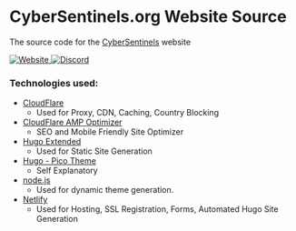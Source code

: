 # CyberSentinels.org Website Source

The source code for the [CyberSentinels](https://cybersentinels.org/) website 

<!-- Website -->
<a href="https://cybersentinels.org">
<img src="https://img.shields.io/badge/Website-Visit-<COLOR>?color=green" alt="Website">
</a>
<a href="https://discord.gg/CYVe2CyrXk">
<img src="https://img.shields.io/discord/1077773186772521011?label=Cyber%20Sentinels%20Discord&logo=discord&logoColor=white" alt="Discord">
</a>

### Technologies used:
- [CloudFlare](https://www.cloudflare.com/)
    - Used for Proxy, CDN, Caching, Country Blocking
- [CloudFlare AMP Optimizer](https://github.com/ampproject/cloudflare-amp-optimizer)
    - SEO and Mobile Friendly Site Optimizer
- [Hugo Extended](https://gohugo.io/)
    - Used for Static Site Generation
- [Hugo - Pico Theme](https://github.com/negrel/hugo-theme-pico)
    - Self Explanatory
- [node.js](https://nodejs.org/en/)
    - Used for dynamic theme generation.
- [Netlify](https://www.netlify.com/)
    - Used for Hosting, SSL Registration, Forms, Automated Hugo Site Generation
